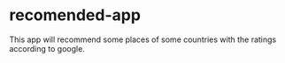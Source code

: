 # recomended-app
This app will recommend some places of some countries with the ratings according to google.
